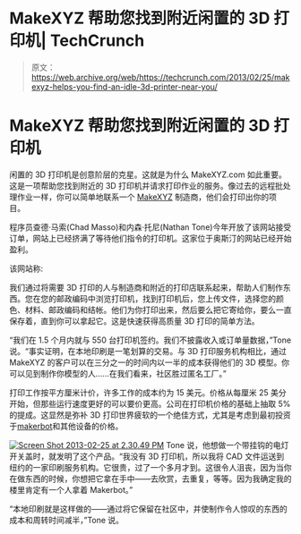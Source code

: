 # MakeXYZ 帮助您找到附近闲置的 3D 打印机| TechCrunch

> 原文：<https://web.archive.org/web/https://techcrunch.com/2013/02/25/makexyz-helps-you-find-an-idle-3d-printer-near-you/>

# MakeXYZ 帮助您找到附近闲置的 3D 打印机

闲置的 3D 打印机是创意阶层的克星。这就是为什么 MakeXYZ.com 如此重要。这是一项帮助您找到附近的 3D 打印机并请求打印作业的服务。像过去的远程批处理作业一样，你可以简单地联系一个 [MakeXYZ](https://web.archive.org/web/20230316161016/http://www.makexyz.com/printer/johnbiggs) 制造商，他们会打印出你的项目。

程序员查德·马索(Chad Masso)和内森·托尼(Nathan Tone)今年开放了该网站接受订单，网站上已经挤满了等待他们指令的打印机。这家位于奥斯汀的网站已经开始盈利。

该网站称:

我们通过将需要 3D 打印的人与制造商和附近的打印店联系起来，帮助人们制作东西。您在您的邮政编码中浏览打印机，找到打印机后，您上传文件，选择您的颜色、材料、邮政编码和结帐。他们为你打印出来，然后要么把它寄给你，要么一直保存着，直到你可以拿起它。这是快速获得高质量 3D 打印的简单方法。

“我们在 1.5 个月内就与 550 台打印机签约。我们不披露收入或订单量数据，”Tone 说。“事实证明，在本地印刷是一笔划算的交易。与 3D 打印服务机构相比，通过 MakeXYZ 的客户可以在三分之一的时间内以一半的成本获得他们的 3D 模型。你可以见到制作你模型的人……在我们看来，社区胜过匿名工厂。”

打印工作按平方厘米计价，许多工作的成本约为 15 美元。价格从每厘米 25 美分开始，但那些运行速度更好的可以要价更高。公司在打印机价格的基础上抽取 5%的提成。这显然是弥补 3D 打印世界疲软的一个绝佳方式，尤其是考虑到最初投资于[makerbot](https://web.archive.org/web/20230316161016/https://techcrunch.com/tag/Makerbot)和其他设备的价格。

[![Screen Shot 2013-02-25 at 2.30.49 PM](img/46203d15f2d455b266005fd01ca2683f.png)](https://web.archive.org/web/20230316161016/https://techcrunch.com/wp-content/uploads/2013/02/screen-shot-2013-02-25-at-2-30-49-pm.png) 
Tone 说，他想做一个带挂钩的电灯开关盖时，就发明了这个产品。“我没有 3D 打印机，所以我将 CAD 文件运送到纽约的一家印刷服务机构。它很贵，过了一个多月才到。这很令人沮丧，因为当你在做东西的时候，你想把它拿在手中——去欣赏，去重复，等等。因为我确定我的楼里肯定有一个人拿着 Makerbot。”

“本地印刷就是这样做的——通过将它保留在社区中，并使制作令人惊叹的东西的成本和周转时间减半，”Tone 说。